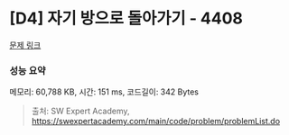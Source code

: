 # [D4] 자기 방으로 돌아가기 - 4408 

[문제 링크](https://swexpertacademy.com/main/code/problem/problemDetail.do?contestProbId=AWNcJ2sapZMDFAV8) 

### 성능 요약

메모리: 60,788 KB, 시간: 151 ms, 코드길이: 342 Bytes



> 출처: SW Expert Academy, https://swexpertacademy.com/main/code/problem/problemList.do